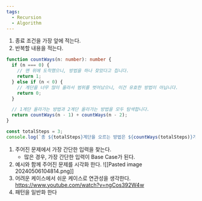 ```yaml
---
tags:
  - Recursion
  - Algorithm
---
```


1. 종료 조건을 가장 앞에 적는다.
2. 반복할 내용을 적는다.

```ts
function countWays(n: number): number {
  if (n === 0) {
    // 맨 위에 도착했으니, 방법을 하나 찾았다고 칩니다.
    return 1;
  } else if (n < 0) {
    // 계단을 너무 많이 올라서 범위를 벗어났으니, 이건 유효한 방법이 아닙니다.
    return 0;
  }

  // 1계단 올라가는 방법과 2계단 올라가는 방법을 모두 탐색합니다.
  return countWays(n - 1) + countWays(n - 2);
}

const totalSteps = 3;
console.log(`총 ${totalSteps}계단을 오르는 방법은 ${countWays(totalSteps)}가지입니다.`);

```

1. 주어진 문제에서 가장 간단한 입력을 찾는다.
	- 많은 경우, 가장 간단한 입력이 Base Case가 된다.
2. 예시와 함께 주어진 문제를 시각화 한다.
![[Pasted image 20240506104814.png]]
3. 어려운 케이스에서 쉬운 케이스로 연관성을 생각한다.
https://www.youtube.com/watch?v=ngCos392W4w
4. 패턴을 일반화 한다